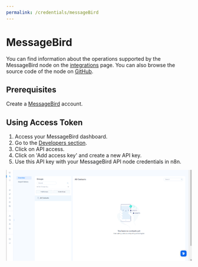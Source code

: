 ```yaml
---
permalink: /credentials/messageBird
---
```


# MessageBird

You can find information about the operations supported by the MessageBird node on the [integrations](https://n8n.io/integrations/n8n-nodes-base.messageBird) page. You can also browse the source code of the node on [GitHub](https://github.com/n8n-io/n8n/tree/master/packages/nodes-base/nodes/MessageBird).

## Prerequisites

Create a [MessageBird](https://www.messagebird.com/en/) account. 

## Using Access Token

1. Access your MessageBird dashboard.
2. Go to the [Developers section](https://dashboard.messagebird.com/en/developers/access).
3. Click on API access.
4. Click on 'Add access key' and create a new API key.
5. Use this API key with your MessageBird API node credentials in n8n.

![Getting MessageBird API credentials](./using-access-token.gif)
